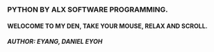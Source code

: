### PYTHON BY ALX SOFTWARE PROGRAMMING.

#### WELOCOME TO MY DEN, TAKE YOUR MOUSE, RELAX AND SCROLL.

##### AUTHOR: EYANG, DANIEL EYOH 
